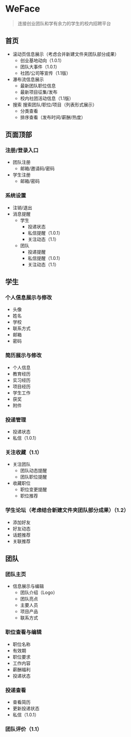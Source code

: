# WeFace

> 连接创业团队和学有余力的学生的校内招聘平台

## 首页
- 滚动页信息展示（考虑合并新建文件夹团队部分成果）
  - 创业基地动向（1.0.1）
  - 团队大事件（1.0.1）
  - 社团/公司等宣传（1.1版）
- 瀑布流信息展示
  - 最新团队职位信息
  - 最新项目征集/发布
  - 校内社团活动信息（1.1版）
- 搜索
搜索团队/职位/项目（列表形式展示）
  - 分类查看
  - 排序查看（发布时间/薪酬/热度）

## 页面顶部

### 注册/登录入口
- 团队注册
  - 邮箱/邀请码/密码
- 学生注册
  - 邮箱/密码

### 系统设置
- 注销/退出
- 消息提醒
  - 学生
    - 投递状态
    - 私信提醒（1.0.1）
    - 关注动态（1.1） 
  - 团队
    - 投递提醒
    - 私信提醒（1.0.1）
    - 关注动态（1.1）

## 学生

### 个人信息展示与修改
- 头像
- 姓名
- 学校
- 联系方式
- 邮箱
- 密码

### 简历展示与修改
- 个人信息
- 教育经历
- 实习经历
- 项目经历
- 学生工作
- 获奖
- 附件

### 投递管理
- 投递状态
- 私信（1.0.1） 

### 关注收藏（1.1）
- 关注团队 
  - 团队动态提醒
  - 团队职位提醒
- 收藏职位
  - 职位变更提醒
  - 职位推荐

### 学生论坛（考虑结合新建文件夹团队部分成果）（1.2）
- 添加好友
- 好友动态
- 话题推荐
- 关联推荐

## 团队

### 团队主页
- 信息展示与编辑
  - 团队介绍（Logo）
  - 团队亮点
  - 主要人员
  - 项目产品
  - 联系方式

### 职位查看与编辑
- 职位名称
- 有效期
- 职位要求
- 工作内容
- 薪酬福利
- 投递状态

### 投递查看
- 查看简历
- 更新投递状态
- 私信（1.0.1）

### 团队评价（1.1）